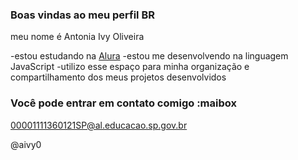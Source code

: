 ### Boas vindas ao meu perfil BR

meu nome é Antonia Ivy Oliveira

-estou estudando na [Alura](https://ww.alura.com.br)
-estou me desenvolvendo na linguagem JavaScript
-utilizo esse espaço para minha organização e compartilhamento dos meus projetos desenvolvidos

### Você pode entrar em contato comigo :maibox

00001111360121SP@al.educacao.sp.gov.br

@aivy0
